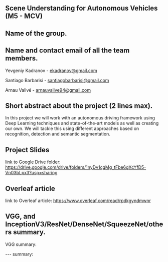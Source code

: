 ## Scene Understanding for Autonomous Vehicles (M5 - MCV)

## Name of the group.


## Name and contact email of all the team members.
Yevgeniy Kadranov   - ekadranov@gmail.com

Santiago Barbarisi  - santiagobarbarisi@gmail.com

Arnau Vallvé        - arnauvallve94@gmail.com

## Short abstract about the project (2 lines max).
In this project we will work with an autonomous driving framework using Deep Learning techniques and state-of-the-art models as well as creating our own. We will tackle this using different approaches based on recognition, detection and semantic segmentation.

## Project Slides 
link to Google Drive folder: https://drive.google.com/drive/folders/1nyDv1cgMg_tFbe6gXcYfD5-Vn03bLpx3?usp=sharing

## Overleaf article
link to Overleaf article: https://www.overleaf.com/read/rpdkgyndmwnr

## VGG, and InceptionV3/ResNet/DenseNet/SqueezeNet/others summary.
VGG summary:  


--- summary:
